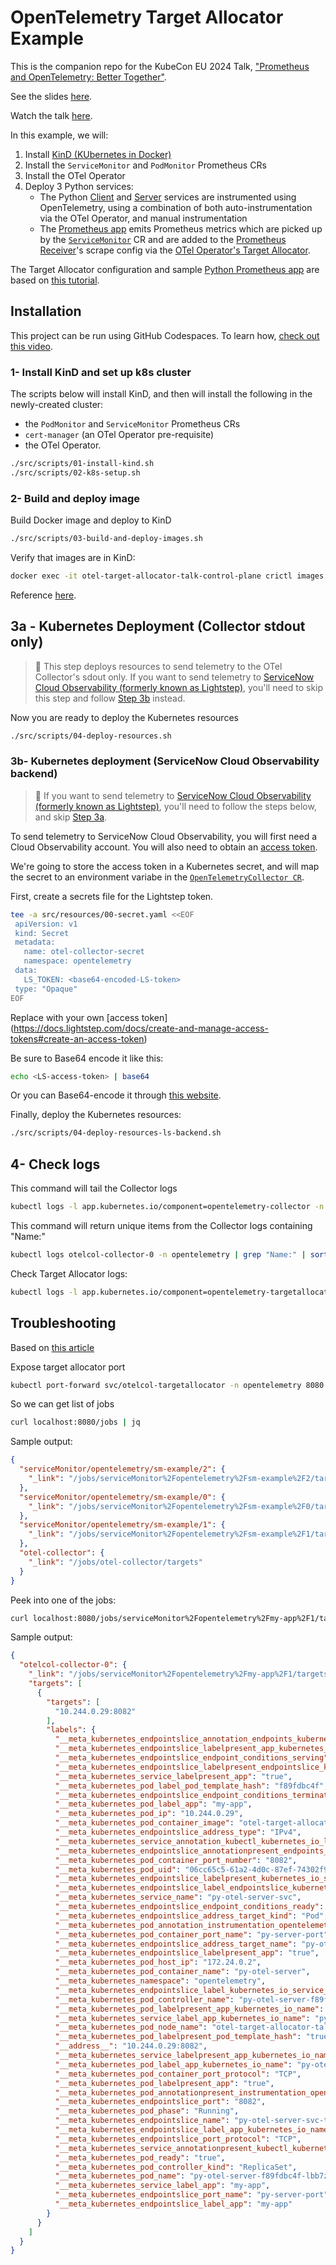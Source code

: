 # OpenTelemetry Target Allocator Example

This is the companion repo for the KubeCon EU 2024 Talk, ["Prometheus and OpenTelemetry: Better Together"](https://kccnceu2024.sched.com/event/1YePz/prometheus-and-opentelemetry-better-together-adriana-villela-servicenow-cloud-observability-reese-lee-new-relic).

See the slides [here](https://drive.google.com/file/d/1iGZJrxq5SomDou1A2DS871_y7IzV4MIC/view?usp=sharing).

Watch the talk [here](https://youtu.be/LJd1pJ0k28g?si=Z9nTsr3dZu3fbakx).

In this example, we will:

1. Install [KinD (KUbernetes in Docker)](https://kind.sigs.k8s.io)
2. Install the `ServiceMonitor` and `PodMonitor` Prometheus CRs
3. Install the OTel Operator
4. Deploy 3 Python services:
    * The Python [Client](./src/python/client.py) and [Server](./src/python/server.py) services are instrumented using OpenTelemetry, using a combination of both auto-instrumentation via the OTel Operator, and manual instrumentation
    * The [Prometheus app](./src/python/app.py) emits Prometheus metrics which are picked up by the [`ServiceMonitor`](./src/resources/04-service-monitor.yml) CR and are added to the [Prometheus Receiver](https://github.com/open-telemetry/opentelemetry-collector-contrib/blob/main/receiver/prometheusreceiver/README.md)'s scrape config via the [OTel Operator's Target Allocator](https://github.com/open-telemetry/opentelemetry-operator/tree/main/cmd/otel-allocator).

The Target Allocator configuration and sample [Python Prometheus app](./src/python/app.py) are based on [this tutorial](https://trstringer.com/opentelemetry-prometheus-metrics/).


## Installation

This project can be run using GitHub Codespaces. To learn how, [check out this video](https://youtu.be/dRbUKhBtMg4).

### 1- Install KinD and set up k8s cluster

The scripts below will install KinD, and then will install the following in the newly-created cluster:

* the `PodMonitor` and `ServiceMonitor` Prometheus CRs
* `cert-manager` (an OTel Operator pre-requisite)
* the OTel Operator.

```bash
./src/scripts/01-install-kind.sh
./src/scripts/02-k8s-setup.sh
```

### 2- Build and deploy image

Build Docker image and deploy to KinD

```bash
./src/scripts/03-build-and-deploy-images.sh
```

Verify that images are in KinD:

```bash
docker exec -it otel-target-allocator-talk-control-plane crictl images | grep target-allocator
```

Reference [here](https://kind.sigs.k8s.io/docs/user/quick-start/#loading-an-image-into-your-cluster).


## 3a - Kubernetes Deployment (Collector stdout only)

> 🚨 This step deploys resources to send telemetry to the OTel Collector's sdout only. If you want to send telemetry to [ServiceNow Cloud Observability (formerly known as Lightstep)](https://www.servicenow.com/products/observability.html), you'll need to skip this step and follow [Step 3b](#3b--kubernetes-deployment-servicenow-cloud-observability-backend) instead.

Now you are ready to deploy the Kubernetes resources

```bash
./src/scripts/04-deploy-resources.sh
```

### 3b- Kubernetes deployment (ServiceNow Cloud Observability backend)

> 🚨 If you want to send telemetry to [ServiceNow Cloud Observability (formerly known as Lightstep)](https://www.servicenow.com/products/observability.html), you'll need to follow the steps below, and skip [Step 3a](#3a---kubernetes-deployment-collector-stdout-only).

To send telemetry to ServiceNow Cloud Observability, you will first need a Cloud Observability account. You will also need to obtain an [access token](https://docs.lightstep.com/docs/create-and-manage-access-tokens#create-an-access-token).

We're going to store the access token in a Kubernetes secret, and will map the secret to an environment variabe in the  [`OpenTelemetryCollector CR`](https://github.com/avillela/otel-target-allocator-talk/blob/a2763917142957f8f6e32d137e35a6d0e4ea4f55/src/resources/02-otel-collector-ls.yml#L17-L21).

First, create a secrets file for the Lightstep token.

```bash
tee -a src/resources/00-secret.yaml <<EOF
 apiVersion: v1
 kind: Secret
 metadata:
   name: otel-collector-secret
   namespace: opentelemetry
 data:
   LS_TOKEN: <base64-encoded-LS-token>
 type: "Opaque"
EOF
```

Replace <base64-encoded-LS-token> with your own [access token] (https://docs.lightstep.com/docs/create-and-manage-access-tokens#create-an-access-token)

Be sure to Base64 encode it like this:

```bash
echo <LS-access-token> | base64
```

Or you can Base64-encode it through [this website](https://www.base64encode.org/).

Finally, deploy the Kubernetes resources:

```bash
./src/scripts/04-deploy-resources-ls-backend.sh
```

## 4- Check logs

This command will tail the Collector logs

```bash
kubectl logs -l app.kubernetes.io/component=opentelemetry-collector -n opentelemetry --follow
```

This command will return unique items from the Collector logs containing "Name:"

```bash
kubectl logs otelcol-collector-0 -n opentelemetry | grep "Name:" | sort | uniq
```

Check Target Allocator logs:

```bash
kubectl logs -l app.kubernetes.io/component=opentelemetry-targetallocator -n opentelemetry --follow
```

## Troubleshooting

Based on [this article](https://trstringer.com/opentelemetry-target-allocator-troubleshooting/)

Expose target allocator port

```bash
kubectl port-forward svc/otelcol-targetallocator -n opentelemetry 8080:80
```

So we can get list of jobs

```bash
curl localhost:8080/jobs | jq
```

Sample output:

```json
{
  "serviceMonitor/opentelemetry/sm-example/2": {
    "_link": "/jobs/serviceMonitor%2Fopentelemetry%2Fsm-example%2F2/targets"
  },
  "serviceMonitor/opentelemetry/sm-example/0": {
    "_link": "/jobs/serviceMonitor%2Fopentelemetry%2Fsm-example%2F0/targets"
  },
  "serviceMonitor/opentelemetry/sm-example/1": {
    "_link": "/jobs/serviceMonitor%2Fopentelemetry%2Fsm-example%2F1/targets"
  },
  "otel-collector": {
    "_link": "/jobs/otel-collector/targets"
  }
}
```

Peek into one of the jobs:

```bash
curl localhost:8080/jobs/serviceMonitor%2Fopentelemetry%2Fmy-app%2F1/targets | jq
```

Sample output:

```json
{
  "otelcol-collector-0": {
    "_link": "/jobs/serviceMonitor%2Fopentelemetry%2Fmy-app%2F1/targets?collector_id=otelcol-collector-0",
    "targets": [
      {
        "targets": [
          "10.244.0.29:8082"
        ],
        "labels": {
          "__meta_kubernetes_endpointslice_annotation_endpoints_kubernetes_io_last_change_trigger_time": "2024-02-28T18:09:34Z",
          "__meta_kubernetes_endpointslice_labelpresent_app_kubernetes_io_name": "true",
          "__meta_kubernetes_endpointslice_endpoint_conditions_serving": "true",
          "__meta_kubernetes_endpointslice_labelpresent_endpointslice_kubernetes_io_managed_by": "true",
          "__meta_kubernetes_service_labelpresent_app": "true",
          "__meta_kubernetes_pod_label_pod_template_hash": "f89fdbc4f",
          "__meta_kubernetes_endpointslice_endpoint_conditions_terminating": "false",
          "__meta_kubernetes_pod_label_app": "my-app",
          "__meta_kubernetes_pod_ip": "10.244.0.29",
          "__meta_kubernetes_pod_container_image": "otel-target-allocator-talk:0.1.0-py-otel-server",
          "__meta_kubernetes_endpointslice_address_type": "IPv4",
          "__meta_kubernetes_service_annotation_kubectl_kubernetes_io_last_applied_configuration": "{\"apiVersion\":\"v1\",\"kind\":\"Service\",\"metadata\":{\"annotations\":{},\"labels\":{\"app\":\"my-app\",\"app.kubernetes.io/name\":\"py-otel-server\"},\"name\":\"py-otel-server-svc\",\"namespace\":\"opentelemetry\"},\"spec\":{\"ports\":[{\"name\":\"py-server-port\",\"port\":8082,\"protocol\":\"TCP\",\"targetPort\":\"py-server-port\"}],\"selector\":{\"app.kubernetes.io/name\":\"py-otel-server\"}}}\n",
          "__meta_kubernetes_endpointslice_annotationpresent_endpoints_kubernetes_io_last_change_trigger_time": "true",
          "__meta_kubernetes_pod_container_port_number": "8082",
          "__meta_kubernetes_pod_uid": "06cc65c5-61a2-4d0c-87ef-74302f977d48",
          "__meta_kubernetes_endpointslice_labelpresent_kubernetes_io_service_name": "true",
          "__meta_kubernetes_endpointslice_label_endpointslice_kubernetes_io_managed_by": "endpointslice-controller.k8s.io",
          "__meta_kubernetes_service_name": "py-otel-server-svc",
          "__meta_kubernetes_endpointslice_endpoint_conditions_ready": "true",
          "__meta_kubernetes_endpointslice_address_target_kind": "Pod",
          "__meta_kubernetes_pod_annotation_instrumentation_opentelemetry_io_inject_python": "true",
          "__meta_kubernetes_pod_container_port_name": "py-server-port",
          "__meta_kubernetes_endpointslice_address_target_name": "py-otel-server-f89fdbc4f-lbb7z",
          "__meta_kubernetes_endpointslice_labelpresent_app": "true",
          "__meta_kubernetes_pod_host_ip": "172.24.0.2",
          "__meta_kubernetes_pod_container_name": "py-otel-server",
          "__meta_kubernetes_namespace": "opentelemetry",
          "__meta_kubernetes_endpointslice_label_kubernetes_io_service_name": "py-otel-server-svc",
          "__meta_kubernetes_pod_controller_name": "py-otel-server-f89fdbc4f",
          "__meta_kubernetes_pod_labelpresent_app_kubernetes_io_name": "true",
          "__meta_kubernetes_service_label_app_kubernetes_io_name": "py-otel-server",
          "__meta_kubernetes_pod_node_name": "otel-target-allocator-talk-control-plane",
          "__meta_kubernetes_pod_labelpresent_pod_template_hash": "true",
          "__address__": "10.244.0.29:8082",
          "__meta_kubernetes_service_labelpresent_app_kubernetes_io_name": "true",
          "__meta_kubernetes_pod_label_app_kubernetes_io_name": "py-otel-server",
          "__meta_kubernetes_pod_container_port_protocol": "TCP",
          "__meta_kubernetes_pod_labelpresent_app": "true",
          "__meta_kubernetes_pod_annotationpresent_instrumentation_opentelemetry_io_inject_python": "true",
          "__meta_kubernetes_endpointslice_port": "8082",
          "__meta_kubernetes_pod_phase": "Running",
          "__meta_kubernetes_endpointslice_name": "py-otel-server-svc-t2wgv",
          "__meta_kubernetes_endpointslice_label_app_kubernetes_io_name": "py-otel-server",
          "__meta_kubernetes_endpointslice_port_protocol": "TCP",
          "__meta_kubernetes_service_annotationpresent_kubectl_kubernetes_io_last_applied_configuration": "true",
          "__meta_kubernetes_pod_ready": "true",
          "__meta_kubernetes_pod_controller_kind": "ReplicaSet",
          "__meta_kubernetes_pod_name": "py-otel-server-f89fdbc4f-lbb7z",
          "__meta_kubernetes_service_label_app": "my-app",
          "__meta_kubernetes_endpointslice_port_name": "py-server-port",
          "__meta_kubernetes_endpointslice_label_app": "my-app"
        }
      }
    ]
  }
}
```
